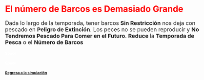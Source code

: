 <style type="text/css">

body{ /* Normal  */
      font-size: 18px;
  }
h1 { /* Header 1 */
  font-size: 28px;
  color: Red;
}
h2 { /* Header 2 */
  font-size: 12px;
}
h3 { /* Header 3 */
  font-size: 12px;
  color: White
}
</style>

# El número de Barcos es Demasiado Grande

Dada lo largo de la temporada, tener barcos **Sin Restricción** nos deja con pescado en **Peligro de Extinción**.
Los peces no se pueden reproducir y **No Tendremos Pescado Para Comer en el Futuro**. **Reduce** la **Temporada de Pesca** o el **Número de Barcos** 

### Space
### Space

## [Regresa a la simulación](https://tuna.shinyapps.io/InfoGraphicsShinny/)

